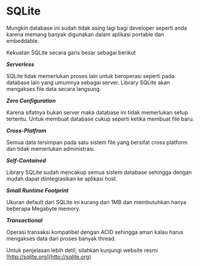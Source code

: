 # SQLite

Mungkin database ini sudah tidak asing lagi bagi developer seperti anda karena memang banyak digunakan dalam aplikasi portable dan embeddable.

Kekuatan SQLite secara garis besar sebagai berikut

_**Serverless**_

SQLite tidak memerlukan proses lain untuk beroperasi seperti pada database lain yang umumnya sebagai server. Library SQLite akan mengakses file data secara langsung.

_**Zero Configuration**_

Karena sifatnya bukan server maka database ini tidak memerlukan setup tertentu. Untuk membuat database cukup seperti ketika membuat file baru.

_**Cross-Platfrom**_

Semua data tersimpan pada satu sistem file yang bersifat cross platform dan tidak memerlukan administrasi.

_**Self-Contained**_

Library SQLite sudah mencakup semua sistem database sehingga dengan mudah dapat diintegrasikan ke aplikasi host.

_**Small Runtime Footprint**_

Ukuran default dari SQLite ini kurang dari 1MB dan membutuhkan hanya beberapa Megabyte memory.

_**Transactional**_

Operasi transaksi kompatibel dengan ACID sehingga aman kalau harus mengakses data dari proses banyak thread.

Untuk penjelasan lebih detil, silahkan kunjungi website resmi [http://sqlite.org](http://sqlite.org)


